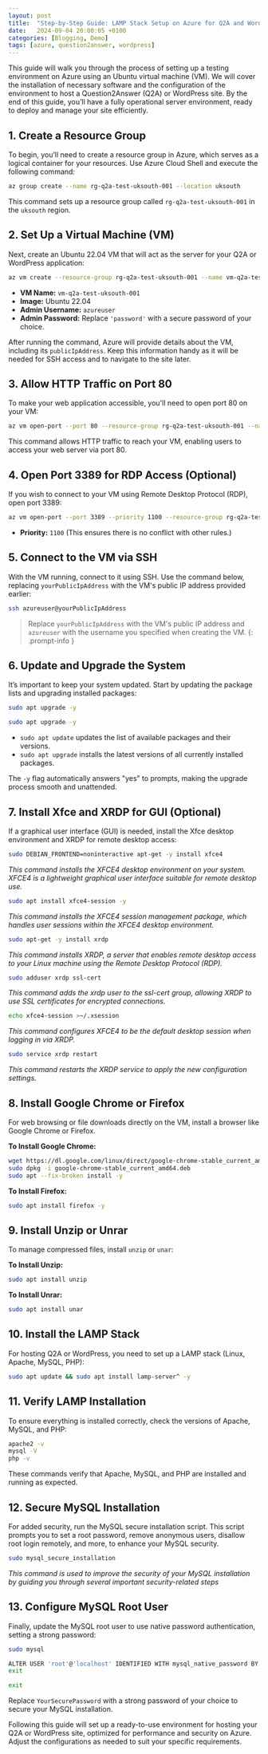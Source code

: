 ```yaml
---
layout: post
title:  "Step-by-Step Guide: LAMP Stack Setup on Azure for Q2A and WordPress Hosting"
date:   2024-09-04 20:00:05 +0100
categories: [Blogging, Demo]
tags: [azure, question2answer, wordpress] 
---
```


This guide will walk you through the process of setting up a testing environment on Azure using an Ubuntu virtual machine (VM). We will cover the installation of necessary software and the configuration of the environment to host a Question2Answer (Q2A) or WordPress site. By the end of this guide, you’ll have a fully operational server environment, ready to deploy and manage your site efficiently.

## 1. Create a Resource Group

To begin, you’ll need to create a resource group in Azure, which serves as a logical container for your resources. Use Azure Cloud Shell and execute the following command:

```bash
az group create --name rg-q2a-test-uksouth-001 --location uksouth
```

This command sets up a resource group called `rg-q2a-test-uksouth-001` in the `uksouth` region.

## 2. Set Up a Virtual Machine (VM)

Next, create an Ubuntu 22.04 VM that will act as the server for your Q2A or WordPress application:

```bash
az vm create --resource-group rg-q2a-test-uksouth-001 --name vm-q2a-test-uksouth-001 --image Ubuntu2204 --admin-username azureuser --admin-password 'password'
```

- **VM Name:** `vm-q2a-test-uksouth-001`
- **Image:** Ubuntu 22.04
- **Admin Username:** `azureuser`
- **Admin Password:** Replace `'password'` with a secure password of your choice.

After running the command, Azure will provide details about the VM, including its `publicIpAddress`. Keep this information handy as it will be needed for SSH access and to navigate to the site later.

## 3. Allow HTTP Traffic on Port 80

To make your web application accessible, you'll need to open port 80 on your VM:

```bash
az vm open-port --port 80 --resource-group rg-q2a-test-uksouth-001 --name vm-q2a-test-uksouth-001
```

This command allows HTTP traffic to reach your VM, enabling users to access your web server via port 80.

## 4. Open Port 3389 for RDP Access (Optional)

If you wish to connect to your VM using Remote Desktop Protocol (RDP), open port 3389:

```bash
az vm open-port --port 3389 --priority 1100 --resource-group rg-q2a-test-uksouth-001 --name vm-q2a-test-uksouth-001
```

- **Priority:** `1100` (This ensures there is no conflict with other rules.)

## 5. Connect to the VM via SSH

With the VM running, connect to it using SSH. Use the command below, replacing `yourPublicIpAddress` with the VM's public IP address provided earlier:

```bash
ssh azureuser@yourPublicIpAddress
```
> Replace `yourPublicIpAddress` with the VM's public IP address and `azureuser` with the username you specified when creating the VM. 
{: .prompt-info }

## 6. Update and Upgrade the System

It’s important to keep your system updated. Start by updating the package lists and upgrading installed packages:

```bash
sudo apt upgrade -y
```

```bash
sudo apt upgrade -y
```

- `sudo apt update` updates the list of available packages and their versions.
- `sudo apt upgrade` installs the latest versions of all currently installed packages.

The `-y` flag automatically answers "yes" to prompts, making the upgrade process smooth and unattended.

## 7. Install Xfce and XRDP for GUI (Optional)

If a graphical user interface (GUI) is needed, install the Xfce desktop environment and XRDP for remote desktop access:

```bash
sudo DEBIAN_FRONTEND=noninteractive apt-get -y install xfce4
```
*This command installs the XFCE4 desktop environment on your system. XFCE4 is a lightweight graphical user interface suitable for remote desktop use.*

```bash
sudo apt install xfce4-session -y
```
*This command installs the XFCE4 session management package, which handles user sessions within the XFCE4 desktop environment.*

```bash
sudo apt-get -y install xrdp
```
*This command installs XRDP, a server that enables remote desktop access to your Linux machine using the Remote Desktop Protocol (RDP).*

```bash
sudo adduser xrdp ssl-cert
```
*This command adds the xrdp user to the ssl-cert group, allowing XRDP to use SSL certificates for encrypted connections.*

```bash
echo xfce4-session >~/.xsession
```
*This command configures XFCE4 to be the default desktop session when logging in via XRDP.*

```bash
sudo service xrdp restart
```
*This command restarts the XRDP service to apply the new configuration settings.*

## 8. Install Google Chrome or Firefox

For web browsing or file downloads directly on the VM, install a browser like Google Chrome or Firefox.

**To Install Google Chrome:**

```bash
wget https://dl.google.com/linux/direct/google-chrome-stable_current_amd64.deb
sudo dpkg -i google-chrome-stable_current_amd64.deb
sudo apt --fix-broken install -y
```

**To Install Firefox:**

```bash
sudo apt install firefox -y
```

## 9. Install Unzip or Unrar 

To manage compressed files, install `unzip` or `unar`:

**To Install Unzip:**

```bash
sudo apt install unzip
```

**To Install Unrar:**

```bash
sudo apt install unar
```

## 10. Install the LAMP Stack

For hosting Q2A or WordPress, you need to set up a LAMP stack (Linux, Apache, MySQL, PHP):

```bash
sudo apt update && sudo apt install lamp-server^ -y
```

## 11. Verify LAMP Installation

To ensure everything is installed correctly, check the versions of Apache, MySQL, and PHP:

```bash
apache2 -v
mysql -V
php -v
```

These commands verify that Apache, MySQL, and PHP are installed and running as expected.

## 12. Secure MySQL Installation

For added security, run the MySQL secure installation script.
This script prompts you to set a root password, remove anonymous users, disallow root login remotely, and more, to enhance your MySQL security.

```bash
sudo mysql_secure_installation
```
*This command is used to improve the security of your MySQL installation by guiding you through several important security-related steps*

## 13. Configure MySQL Root User

Finally, update the MySQL root user to use native password authentication, setting a strong password:

```bash
sudo mysql
```
```bash
ALTER USER 'root'@'localhost' IDENTIFIED WITH mysql_native_password BY 'YourSecurePassword';
exit
```
```bash
exit
```
Replace `YourSecurePassword` with a strong password of your choice to secure your MySQL installation.

Following this guide will set up a ready-to-use environment for hosting your Q2A or WordPress site, optimized for performance and security on Azure. Adjust the configurations as needed to suit your specific requirements.